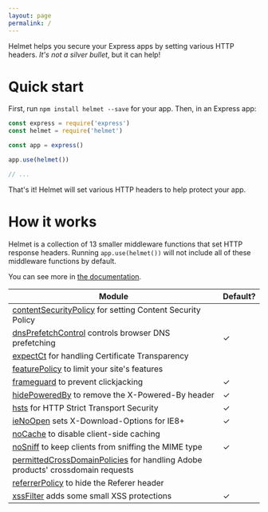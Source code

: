 ```yaml
---
layout: page
permalink: /
---
```

Helmet helps you secure your Express apps by setting various HTTP headers. *It's not a silver bullet*, but it can help!

Quick start
===========

First, run `npm install helmet --save` for your app. Then, in an Express app:

```javascript
const express = require('express')
const helmet = require('helmet')

const app = express()

app.use(helmet())

// ...
```

That's it! Helmet will set various HTTP headers to help protect your app.

How it works
============

Helmet is a collection of 13 smaller middleware functions that set HTTP response headers. Running `app.use(helmet())` will not include all of these middleware functions by default.

You can see more in [the documentation](/translations/es).

| Module | Default? |
|---|---|
| [contentSecurityPolicy](/translations/es/csp/) for setting Content Security Policy |  |
| [dnsPrefetchControl](/translations/es/dns-prefetch-control) controls browser DNS prefetching | ✓ |
| [expectCt](/translations/es/expect-ct/) for handling Certificate Transparency |  |
| [featurePolicy](/translations/es/feature-policy/) to limit your site's features |  |
| [frameguard](/translations/es/frameguard/) to prevent clickjacking | ✓ |
| [hidePoweredBy](/translations/es/hide-powered-by) to remove the X-Powered-By header | ✓ |
| [hsts](/translations/es/hsts/) for HTTP Strict Transport Security | ✓ |
| [ieNoOpen](/translations/es/ienoopen) sets X-Download-Options for IE8+ | ✓ |
| [noCache](/translations/es/nocache/) to disable client-side caching |  |
| [noSniff](/translations/es/dont-sniff-mimetype) to keep clients from sniffing the MIME type | ✓ |
| [permittedCrossDomainPolicies](/translations/es/crossdomain/) for handling Adobe products' crossdomain requests |  |
| [referrerPolicy](/translations/es/referrer-policy) to hide the Referer header |  |
| [xssFilter](/translations/es/xss-filter) adds some small XSS protections | ✓ |
